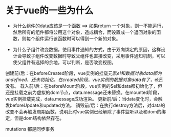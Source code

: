 # 关于vue的一些为什么
 * 为什么组件的data应该是一个函数  ==> 如果return 一个对象，则一不能运行，然后所有的组件都将公用这个对象，造成耦合，而设置成一个返回对象的函数，则每个组件运行该函数时可以得到一个新的对象。

 * 为什么子组件改变数据，使用事件通知的方式，由于双向绑定的原因，这样设计会导致子组件改变数据时导致父组件也直接改变，采用事件通知机制，可以使父组件有选择的余地，可以判断，是否改变视图。


创建前/后：在beforeCreated阶段，vue实例的挂载元素$el和数据对象data都为undefined，还未初始化。在created阶段，vue实例的数据对象data有了，$el还没有。
载入前/后：在beforeMount阶段，vue实例的$el和data都初始化了，但还是挂载之前为虚拟的dom节点，data.message还未替换。在mounted阶段，vue实例挂载完成，data.message成功渲染。
更新前/后：当data变化时，会触发beforeUpdate和updated方法。
销毁前/后：在执行destroy方法后，对data的改变不会再触发周期函数，说明此时vue实例已经解除了事件监听以及和dom的绑定，但是dom结构依然存在。


mutations 都是同步事务